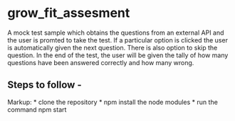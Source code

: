# grow_fit_assesment
A mock test sample which obtains the questions from an external API and the user is promted to take the test.
If a particular option is clicked the user is automatically given the next question.
There is also option to skip the question. In the end of the test,
the user will be given the tally of how many questions have been answered correctly and how many wrong.

## Steps to follow -
Markup: * clone the repository
        * npm install the node modules
        * run the command npm start

